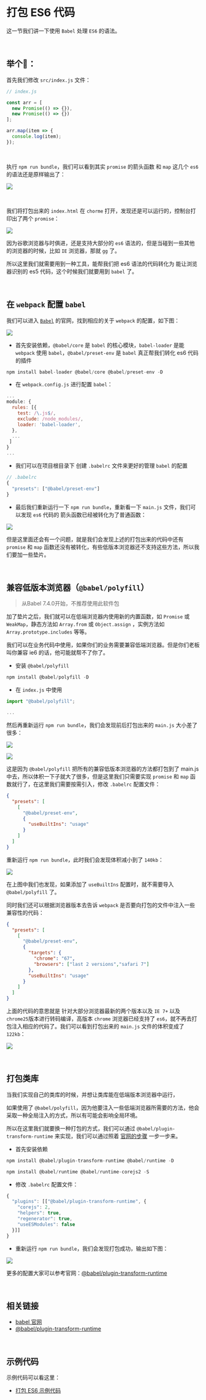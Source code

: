 # 打包 ES6 代码

这一节我们讲一下使用 `Babel` 处理 `ES6` 的语法。

&nbsp;

## 举个🌰：

首先我们修改 `src/index.js` 文件：

```javascript
// index.js

const arr = [
  new Promise(() => {}),
  new Promise(() => {})
];

arr.map(item => {
  console.log(item);
});
```

&nbsp;

执行 `npm run bundle`，我们可以看到其实 `promise` 的箭头函数 和 `map` 这几个 `es6` 的语法还是原样输出了：

![](./img/babel1.png)

&nbsp;

我们将打包出来的 `index.html` 在 `chorme` 打开，发现还是可以运行的，控制台打印出了两个 `promise`：

![](./img/babel2.png)

因为谷歌浏览器与时俱进，还是支持大部分的 `es6` 语法的，但是当碰到一些其他的浏览器的时候，比如 `IE` 浏览器，那就 `gg` 了。

所以这里我们就需要用到一种工具，能帮我们把 es6 语法的代码转化为 能让浏览器识别的 es5 代码，这个时候我们就要用到 `babel` 了。

&nbsp;

## 在 `webpack` 配置 `babel`

我们可以进入 [`Babel`](https://www.babeljs.cn/) 的官网，找到相应的关于 `webpack` 的配置，如下图：

![](./img/babel3.png)

* 首先安装依赖，`@babel/core` 是 `babel` 的核心模块，`babel-loader` 是能 `webpack` 使用 `babel`，`@babel/preset-env` 是 `babel` 真正帮我们转化 es6 代码的插件

```javascript
npm install babel-loader @babel/core @babel/preset-env -D
```

* 在 `webpack.config.js` 进行配置 `babel`：

```javascript
...
module: {
  rules: [{
    test: /\.js$/,
    exclude: /node_modules/,
    loader: 'babel-loader',
  },
  ...
 ]
}
...
```

* 我们可以在项目根目录下 创建 `.babelrc`  文件来更好的管理 `babel` 的配置

```javascript
// .babelrc
{
  "presets": ["@babel/preset-env"]
}
```

* 最后我们重新运行一下 `npm run bundle`，重新看一下 `main.js` 文件，我们可以发现 `es6` 代码的 箭头函数已经被转化为了普通函数：

![](./img/babel5.png)



但是这里面还会有一个问题，就是我们会发现上述的打包出来的代码中还有 `promise` 和 `map` 函数还没有被转化，有些低版本浏览器还不支持这些方法，所以我们要加一些垫片。



&nbsp;

## 兼容低版本浏览器（`@babel/polyfill`）

> 从Babel 7.4.0开始，不推荐使用此软件包

加了垫片之后，我们就可以在低端浏览器内使用新的内置函数，如 `Promise` 或 `WeakMap`，静态方法如 `Array.from` 或 `Object.assign` ，实例方法如`Array.prototype.includes` 等等。

我们可以在业务代码中使用，如果你们的业务需要兼容低端浏览器。但是你们老板叫你兼容 ie6 的话，他可能就帮不了你了。

* 安装 `@babel/polyfill`

```javascript
npm install @babel/polyfill -D
```

* 在 `index.js` 中使用

```javascript
import "@babel/polyfill";

...
```

然后再重新运行 `npm run bundle`，我们会发现前后打包出来的 `main.js` 大小差了很多：

![](./img/babel6.png)

![](./img/babel7.png)

这是因为 `@babel/polyfill` 把所有的兼容低版本浏览器的方法都打包到了 main.js 中去，所以体积一下子就大了很多，但是这里我们只需要实现 `promise` 和 `map` 函数就行了，在这里我们需要按需引入，修改 `.babelrc` 配置文件：

```json
{
  "presets": [
    [
      "@babel/preset-env",
      {
        "useBuiltIns": "usage"
      }
    ]
  ]
}
```

重新运行 `npm run bundle`，此时我们会发现体积减小到了 `140kb`：

![](./img/babel8.png)

在上图中我们也发现，如果添加了 `useBuiltIns` 配置时，就不需要导入  `@babel/polyfill` 了。

同时我们还可以根据浏览器版本去告诉 `webpack` 是否要向打包的文件中注入一些兼容性的代码：

```json
{
  "presets": [
    [
      "@babel/preset-env",
      {
        "targets": {
          "chrome": "67",
          "browsers": ["last 2 versions","safari 7"]
        },
        "useBuiltIns": "usage"
      }
    ]
  ]
}
```

上面的代码的意思就是 针对大部分浏览器最新的两个版本以及 `IE 7+` 以及 `chrome25`版本进行转码编译，高版本 `chrome` 浏览器已经支持了 `es6`，就不再去打包注入相应的代码了。我们可以看到打包出来的 `main.js` 文件的体积变成了 `122kb`：

![](./img/babel9.png)



&nbsp;

## 打包类库

当我们实现自己的类库的时候，并想让类库能在低端版本浏览器中运行，

如果使用了 `@babel/polyfill`，因为他要注入一些低端浏览器所需要的方法，他会采取一种全局注入的方式，所以有可能会影响全局环境。



所以在这里我们就要换一种打包的方式，我们可以通过 `@babel/plugin-transform-runtime` 来实现，我们可以通过照着 [官网的步骤](https://www.babeljs.cn/docs/babel-plugin-transform-runtime) 一步一步来。

* 首先安装依赖

```javascript
npm install @babel/plugin-transform-runtime @babel/runtime -D

npm install @babel/runtime @babel/runtime-corejs2 -S
```

* 修改 `.babelrc` 配置文件：

```javascript
{
  "plugins": [["@babel/plugin-transform-runtime", {
    "corejs": 2,
    "helpers": true,
    "regenerator": true,
    "useESModules": false
  }]]
}
```

* 重新运行 `npm run bundle`，我们会发现打包成功，输出如下图：

![](./img/babel10.png)

更多的配置大家可以参考官网：[@babel/plugin-transform-runtime](https://www.babeljs.cn/docs/babel-plugin-transform-runtime)



&nbsp;

## 相关链接

* [babel 官网](https://www.babeljs.cn/)
* [@babel/plugin-transform-runtime](https://www.babeljs.cn/docs/babel-plugin-transform-runtime)

&nbsp;

## 示例代码

示例代码可以看这里：

* [打包 ES6 示例代码](https://github.com/darrell0904/webpack-study-demo/tree/master/chapter1/es6-demo)





